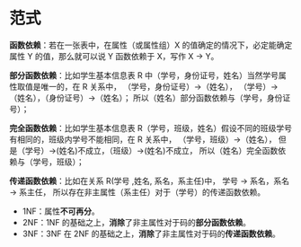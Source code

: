 # 范式

**函数依赖**：若在一张表中，在属性（或属性组）X 的值确定的情况下，必定能确定属性 Y 的值，那么就可以说 Y 函数依赖于 X，写作 X → Y。

**部分函数依赖**：比如学生基本信息表 R 中（学号，身份证号，姓名）当然学号属性取值是唯一的，在 R 关系中，
（学号，身份证号）->（姓名），
（学号）->（姓名），（身份证号）->（姓名）；
所以（姓名）部分函数依赖与（学号，身份证号）；

**完全函数依赖**：比如学生基本信息表 R（学号，班级，姓名）假设不同的班级学号有相同的，班级内学号不能相同，在 R 关系中，
（学号，班级）->（姓名），
但是（学号）->(姓名)不成立，（班级）->(姓名)不成立，
所以（姓名）完全函数依赖与（学号，班级）；

**传递函数依赖**：比如在关系 R(学号 ,姓名, 系名，系主任)中，
学号 → 系名，系名 → 系主任，
所以存在非主属性（系主任）对于（学号）的传递函数依赖。

* 1NF：属性**不可再分**。
* 2NF：1NF 的基础之上，**消除**了非主属性对于码的**部分函数依赖**。
* 3NF：3NF 在 2NF 的基础之上，**消除**了非主属性对于码的**传递函数依赖**。
